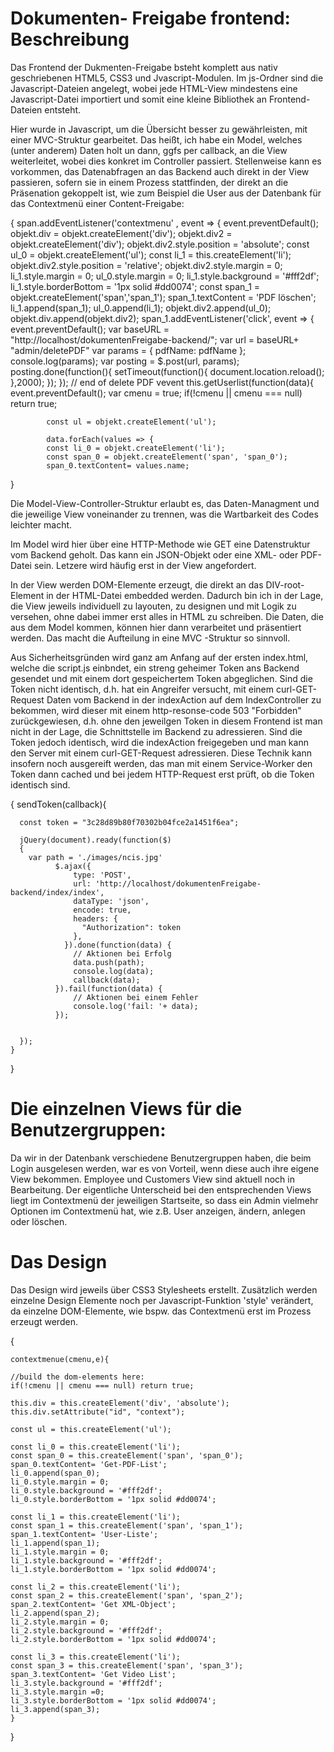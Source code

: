 # Dokumenten- Freigabe frontend: Beschreibung

Das Frontend der Dukmenten-Freigabe bsteht komplett aus nativ geschriebenen HTML5, CSS3 und Jvascript-Modulen. Im js-Ordner sind die Javascript-Dateien angelegt, wobei jede HTML-View mindestens eine Javascript-Datei importiert und somit eine kleine Bibliothek an Frontend-Dateien entsteht.

Hier wurde in Javascript, um die Übersicht besser zu gewährleisten, mit einer MVC-Struktur gearbeitet. Das heißt, ich habe ein Model, welches (unter anderem) Daten holt un dann, ggfs per callback, an die View weiterleitet, wobei dies konkret im Controller passiert. Stellenweise kann es vorkommen, das Datenabfragen an das Backend auch direkt in der View passieren, sofern sie in einem Prozess stattfinden, der direkt an die Präsenation gekoppelt ist, wie zum Beispiel die User aus der Datenbank für das Contextmenü einer Content-Freigabe:

{
     span.addEventListener('contextmenu' , event  => {
          event.preventDefault(); 
          objekt.div   = objekt.createElement('div');
          objekt.div2  = objekt.createElement('div');
          objekt.div2.style.position = 'absolute';
          const ul_0 = objekt.createElement('ul');
          const li_1 = this.createElement('li');
          objekt.div2.style.position = 'relative';
          objekt.div2.style.margin = 0;
          li_1.style.margin = 0;
          ul_0.style.margin = 0;
          li_1.style.background = '#fff2df';
          li_1.style.borderBottom = '1px solid #dd0074';
          const span_1 = objekt.createElement('span','span_1');
          span_1.textContent = 'PDF löschen';
          li_1.append(span_1);
          ul_0.append(li_1);
          objekt.div2.append(ul_0);
          objekt.div.append(objekt.div2);
          span_1.addEventListener('click', event => {
            event.preventDefault();
            var baseURL = "http://localhost/dokumentenFreigabe-backend/";
            var url  = baseURL+ "admin/deletePDF"
            var params = { 
                pdfName: pdfName
            };
            console.log(params);
            var posting = $.post(url, params);
            posting.done(function(){
                setTimeout(function(){
                  document.location.reload();
                },2000);
            });
          }); // end of delete PDF vevent
          this.getUserlist(function(data){
            event.preventDefault();
            var cmenu = true;
            if(!cmenu || cmenu === null) return true;
            
          
            const ul = objekt.createElement('ul');
           
            data.forEach(values => {
            const li_0 = objekt.createElement('li');
            const span_0 = objekt.createElement('span', 'span_0');
            span_0.textContent= values.name;
}

Die Model-View-Controller-Struktur erlaubt es, das Daten-Managment und die jeweilige View voneinander zu trennen, was die Wartbarkeit des Codes leichter macht.

Im Model wird hier über eine HTTP-Methode wie GET eine Datenstruktur vom Backend geholt. Das kann ein JSON-Objekt oder eine XML- oder PDF-Datei sein. Letzere wird häufig erst in der View angefordert.

In der View werden DOM-Elemente erzeugt, die direkt an das DIV-root-Element in der HTML-Datei embedded werden. Dadurch bin ich in der Lage, die View jeweils individuell zu layouten, zu designen und mit Logik zu versehen, ohne dabei immer erst alles in HTML zu schreiben. Die Daten, die aus dem Model kommen, können hier dann verarbeitet und präsentiert werden. Das macht die Aufteilung in eine MVC -Struktur so sinnvoll.

Aus Sicherheitsgründen wird ganz am Anfang auf der ersten index.html, welche die script.js einbndet, ein streng geheimer Token ans Backend gesendet und mit einem dort gespeichertem Token abgeglichen. Sind die Token nicht identisch, d.h. hat ein Angreifer versucht, mit einem curl-GET-Request Daten vom Backend in der indexAction auf dem IndexController zu bekommen, wird dieser mit einem http-resonse-code 503 "Forbidden" zurückgewiesen, d.h. ohne den jeweilgen Token in diesem Frontend ist man nicht in der Lage, die Schnittstelle im Backend zu adressieren. Sind die Token jedoch identisch, wird die indexAction freigegeben und man kann den Server mit einem curl-GET-Request adressieren. Diese Technik kann insofern noch ausgereift werden, das man mit einem Service-Worker den Token dann cached und bei jedem HTTP-Request erst prüft, ob die Token identisch sind.

{
    sendToken(callback){

      const token = "3c28d89b80f70302b04fce2a1451f6ea";

      jQuery(document).ready(function($)
      {
        var path = './images/ncis.jpg'
              $.ajax({
                  type: 'POST',
                  url: 'http://localhost/dokumentenFreigabe-backend/index/index',
                  dataType: 'json',
                  encode: true,
                  headers: {
                    "Authorization": token
                  },
                }).done(function(data) {
                  // Aktionen bei Erfolg
                  data.push(path);
                  console.log(data);
                  callback(data);
              }).fail(function(data) {
                  // Aktionen bei einem Fehler
                  console.log('fail: '+ data);			
              });
      
       
      });
    }
}

# Die einzelnen Views für die Benutzergruppen:

Da wir in der Datenbank verschiedene Benutzergruppen haben, die beim Login ausgelesen werden, war es von Vorteil, wenn diese auch ihre eigene View bekommen.
Employee und Customers View sind aktuell noch in Bearbeitung. Der eigentliche Unterscheid bei den entsprechenden Views liegt im Contextmenü der jeweiligen Startseite, so dass ein Admin vielmehr Optionen im Contextmenü hat, wie z.B. User anzeigen, ändern, anlegen oder löschen.

# Das Design

Das Design wird jeweils über CSS3 Stylesheets erstellt. Zusätzlich werden einzelne Design Elemente noch per Javascript-Funktion 'style' verändert, da einzelne DOM-Elemente, wie bspw. das Contextmenü erst im Prozess erzeugt werden.

{

    contextmenue(cmenu,e){

    //build the dom-elements here:
    if(!cmenu || cmenu === null) return true;

    this.div = this.createElement('div', 'absolute');
    this.div.setAttribute("id", "context");

    const ul = this.createElement('ul');

    const li_0 = this.createElement('li');
    const span_0 = this.createElement('span', 'span_0');
    span_0.textContent= 'Get-PDF-List';
    li_0.append(span_0);
    li_0.style.margin = 0;
    li_0.style.background = '#fff2df';
    li_0.style.borderBottom = '1px solid #dd0074';

    const li_1 = this.createElement('li');
    const span_1 = this.createElement('span', 'span_1');
    span_1.textContent= 'User-Liste';
    li_1.append(span_1);
    li_1.style.margin = 0;
    li_1.style.background = '#fff2df';
    li_1.style.borderBottom = '1px solid #dd0074';

    const li_2 = this.createElement('li');
    const span_2 = this.createElement('span', 'span_2');
    span_2.textContent= 'Get XML-Object';
    li_2.append(span_2);
    li_2.style.margin = 0;
    li_2.style.background = '#fff2df';
    li_2.style.borderBottom = '1px solid #dd0074';

    const li_3 = this.createElement('li');
    const span_3 = this.createElement('span', 'span_3');
    span_3.textContent= 'Get Video List';
    li_3.style.background = '#fff2df';
    li_3.style.margin =0;
    li_3.style.borderBottom = '1px solid #dd0074';
    li_3.append(span_3);
    }
}

